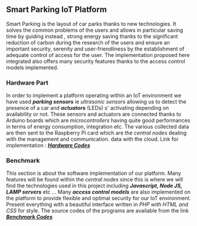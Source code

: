 ##  Smart Parking IoT Platform
Smart Parking  is the layout of car parks thanks to new technologies. It solves the common problems of the users and allows in particular saving time by guiding instead , strong energy saving thanks to the significant reduction of carbon during the research of the users and ensure an important security, serenity and user-friendliness by the establishment of adequate control of access for the user. 
The implementation proposed here integrated also offers many security features thanks to the access control models implemented.

### Hardware Part 
In order to implement a platform operating within an IoT environment we have used ***parking sensors***  ie  *ultrasonic sensors* allowing us to detect the presence of a car and ***actuators*** (LEDs) s' activating depending on availability or not. These sensors and actuators are connected thanks to Arduino boards which are *microcontrollers* having quite good performances in terms of energy consumption, integration etc.
The various collected data are then sent to the Raspberry Pi card which are the *central nodes* dealing with the management and communication.
data with the cloud. Link for implementation  : [***Hardware Codes***](https://github.com/AbdramCoulby/PerBAC/tree/master/hardware) 

### Benchmark
This section is about the software implementation of our platform. Many features will be found within the *central nodes* since this is where we will find the technologies used in this project including ***Javascript, Node JS, LAMP servers*** etc ...
Many ***access control models*** are also implemented on the platform to provide flexible and optimal security for our IoT environment.
Present everything with a beautiful interface written in *PHP with HTML and CSS* for style.
The source codes of the programs are available from the link  [***Benchmark Codes***](https://github.com/AbdramCoulby/PerBAC/tree/master/benchmark) 

